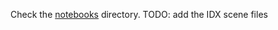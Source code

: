 Check the [notebooks](https://github.com/hoang-dt/nasa-encoding-framework/tree/main/notebooks) directory.
TODO: add the IDX scene files